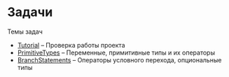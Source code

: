 # Задачи

Темы задач

- [Tutorial](Tutorial) – Проверка работы проекта
- [PrimitiveTypes](PrimitiveTypes) – Переменные, примитивные типы и их операторы
- [BranchStatements](BranchStatements) – Операторы условного перехода, опциональные типы 
